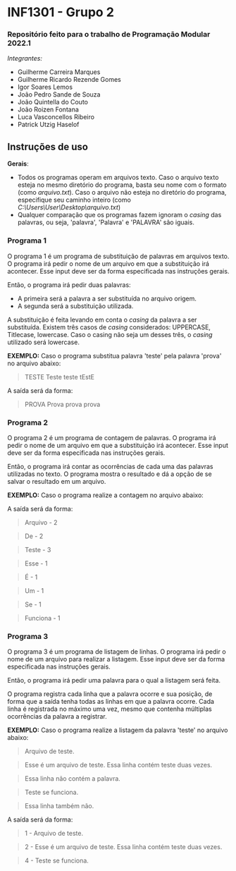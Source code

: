 
# INF1301 - Grupo 2
### Repositório feito para o trabalho de **Programação Modular 2022.1**
*Integrantes:*
- Guilherme Carreira Marques
- Guilherme Ricardo Rezende Gomes
- Igor Soares Lemos
- João Pedro Sande de Souza
- João Quintella do Couto
- João Roizen Fontana
- Luca Vasconcellos Ribeiro
- Patrick Utzig Haselof

## Instruções de uso
**Gerais**: 
- Todos os programas operam em arquivos texto. Caso o arquivo texto esteja no mesmo diretório do programa, basta seu nome com o formato (como *arquivo.txt*).
Caso o arquivo não esteja no diretório do programa, especifique seu caminho inteiro (como *C:\\Users\\User\\Desktop\\arquivo.txt*)
- Qualquer comparação que os programas fazem ignoram o *casing* das palavras, ou seja, 'palavra', 'Palavra' e 'PALAVRA' são iguais. 

### Programa 1
O programa 1 é um programa de substituição de palavras em arquivos texto.
O programa irá pedir o nome de um arquivo em que a substituição irá acontecer. Esse input deve ser da forma especificada nas instruções gerais.

Então, o programa irá pedir duas palavras:
- A primeira será a palavra a ser substituída no arquivo origem.
- A segunda será a substituição utilizada.

A substituição é feita levando em conta o *casing* da palavra a ser substituída. Existem três casos de *casing* considerados: UPPERCASE, Titlecase, lowercase. Caso o casing não seja um desses três, o *casing* utilizado será lowercase. 

**EXEMPLO:**
Caso o programa substitua palavra 'teste' pela palavra 'prova' no arquivo abaixo:
>TESTE Teste teste tEstE

A saída será da forma:
>PROVA Prova prova prova

### Programa 2
O programa 2 é um programa de contagem de palavras.
O programa irá pedir o nome de um arquivo em que a substituição irá acontecer. Esse input deve ser da forma especificada nas instruções gerais.

Então, o programa irá contar as ocorrências de cada uma das palavras utilizadas no texto. O programa mostra o resultado e dá a opção de se salvar o resultado em um arquivo.

**EXEMPLO:**
Caso o programa realize a contagem no arquivo abaixo:


A saída será da forma:

>Arquivo - 2

>De - 2

>Teste - 3

>Esse - 1

>É - 1

>Um - 1

>Se - 1

>Funciona - 1

### Programa 3
O programa 3 é um programa de listagem de linhas.
O programa irá pedir o nome de um arquivo para realizar a listagem. Esse input deve ser da forma especificada nas instruções gerais.

Então, o programa irá pedir uma palavra para o qual a listagem será feita.

O programa registra cada linha que a palavra ocorre e sua posição, de forma que a saída tenha todas as linhas em que a palavra ocorre. Cada linha é registrada no máximo uma vez, mesmo que contenha múltiplas ocorrências da palavra a registrar.

**EXEMPLO:**
Caso o programa realize a listagem da palavra 'teste' no arquivo abaixo:

>Arquivo de teste.

>Esse é um arquivo de teste. Essa linha contém teste duas vezes.

>Essa linha não contém a palavra.

>Teste se funciona.

>Essa linha também não.


A saída será da forma:

>1 - Arquivo de teste.

>2 - Esse é um arquivo de teste. Essa linha contém teste duas vezes.

>4 - Teste se funciona.
